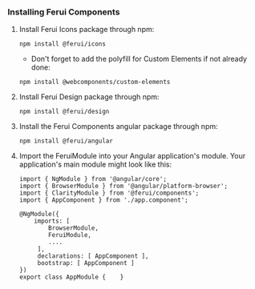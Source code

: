 ### Installing Ferui Components

1.  Install Ferui Icons package through npm:

    ```
    npm install @ferui/icons
    ```

    * Don't forget to add the polyfill for Custom Elements if not already done:

    ```
    npm install @webcomponents/custom-elements
    ```

2.  Install Ferui Design package through npm:

    ```
    npm install @ferui/design
    ```

3.  Install the Ferui Components angular package through npm:

    ```
    npm install @ferui/angular
    ```

4.  Import the FeruiModule into your Angular application's module. Your application's main module might look like this:

    ```
    import { NgModule } from '@angular/core';
    import { BrowserModule } from '@angular/platform-browser';
    import { ClarityModule } from '@ferui/components';
    import { AppComponent } from './app.component';

    @NgModule({
        imports: [
            BrowserModule,
            FeruiModule,
            ....
         ],
         declarations: [ AppComponent ],
         bootstrap: [ AppComponent ]
    })
    export class AppModule {    }
    ```
